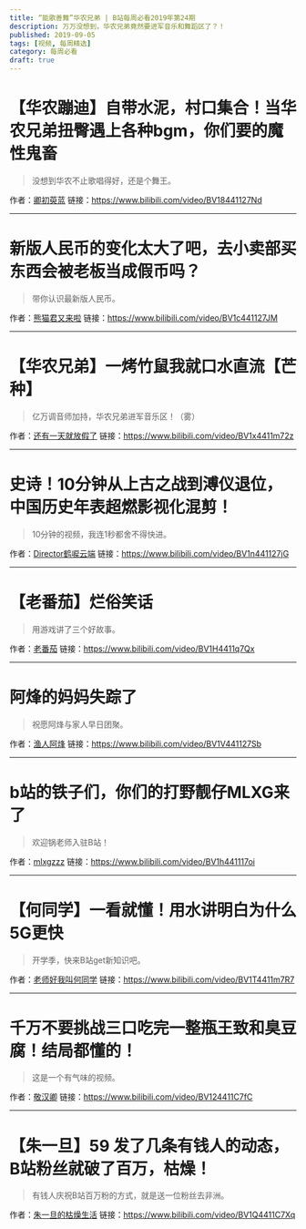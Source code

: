 ```yaml
---
title: “能歌善舞”华农兄弟 | B站每周必看2019年第24期
description: 万万没想到，华农兄弟竟然要进军音乐和舞蹈区了？！
published: 2019-09-05
tags: [视频, 每周精选]
category: 每周必看
draft: true
---
```


# 【华农蹦迪】自带水泥，村口集合！当华农兄弟扭臀遇上各种bgm，你们要的魔性鬼畜
> 没想到华农不止歌唱得好，还是个舞王。

作者：[卿初萸蓝](https://space.bilibili.com/175478009)
链接：https://www.bilibili.com/video/BV18441127Nd

---

# 新版人民币的变化太大了吧，去小卖部买东西会被老板当成假币吗？
> 带你认识最新版人民币。

作者：[熊猫君又来啦](https://space.bilibili.com/405110595)
链接：https://www.bilibili.com/video/BV1c441127JM

---

# 【华农兄弟】一烤竹鼠我就口水直流【芒种】
> 亿万调音师加持，华农兄弟进军音乐区！（雾）

作者：[还有一天就放假了](https://space.bilibili.com/7792521)
链接：https://www.bilibili.com/video/BV1x4411m72z

---

# 史诗！10分钟从上古之战到溥仪退位，中国历史年表超燃影视化混剪！
> 10分钟的视频，我连1秒都舍不得快进。

作者：[Director鹤唳云端](https://space.bilibili.com/22779089)
链接：https://www.bilibili.com/video/BV1n441127jG

---

# 【老番茄】烂俗笑话
> 用游戏讲了三个好故事。

作者：[老番茄](https://space.bilibili.com/546195)
链接：https://www.bilibili.com/video/BV1H4411q7Qx

---

# 阿烽的妈妈失踪了
> 祝愿阿烽与家人早日团聚。

作者：[渔人阿烽](https://space.bilibili.com/374716732)
链接：https://www.bilibili.com/video/BV1V441127Sb

---

# b站的铁子们，你们的打野靓仔MLXG来了
> 欢迎锅老师入驻B站！

作者：[mlxgzzz](https://space.bilibili.com/471143290)
链接：https://www.bilibili.com/video/BV1h441117oi

---

# 【何同学】一看就懂！用水讲明白为什么5G更快
> 开学季，快来B站get新知识吧。

作者：[老师好我叫何同学](https://space.bilibili.com/163637592)
链接：https://www.bilibili.com/video/BV1T4411m7R7

---

# 千万不要挑战三口吃完一整瓶王致和臭豆腐！结局都懂的！
> 这是一个有气味的视频。

作者：[敬汉卿](https://space.bilibili.com/9824766)
链接：https://www.bilibili.com/video/BV124411C7fC

---

# 【朱一旦】59 发了几条有钱人的动态，B站粉丝就破了百万，枯燥！
> 有钱人庆祝B站百万粉的方式，就是送一位粉丝去非洲。

作者：[朱一旦的枯燥生活](https://space.bilibili.com/437316738)
链接：https://www.bilibili.com/video/BV1Q4411C7Xq

